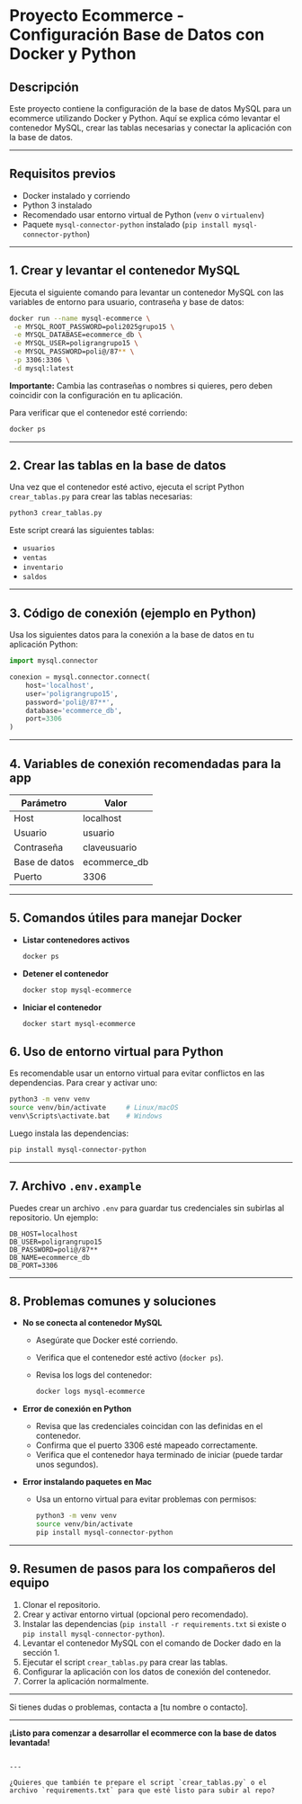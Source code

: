 
# Proyecto Ecommerce - Configuración Base de Datos con Docker y Python

## Descripción

Este proyecto contiene la configuración de la base de datos MySQL para un ecommerce utilizando Docker y Python. Aquí se explica cómo levantar el contenedor MySQL, crear las tablas necesarias y conectar la aplicación con la base de datos.

---

## Requisitos previos

- Docker instalado y corriendo
- Python 3 instalado
- Recomendado usar entorno virtual de Python (`venv` o `virtualenv`)
- Paquete `mysql-connector-python` instalado (`pip install mysql-connector-python`)

---

## 1. Crear y levantar el contenedor MySQL

Ejecuta el siguiente comando para levantar un contenedor MySQL con las variables de entorno para usuario, contraseña y base de datos:

```bash
docker run --name mysql-ecommerce \
 -e MYSQL_ROOT_PASSWORD=poli2025grupo15 \
 -e MYSQL_DATABASE=ecommerce_db \
 -e MYSQL_USER=poligrangrupo15 \
 -e MYSQL_PASSWORD=poli@/87** \
 -p 3306:3306 \
 -d mysql:latest
````

**Importante:** Cambia las contraseñas o nombres si quieres, pero deben coincidir con la configuración en tu aplicación.

Para verificar que el contenedor esté corriendo:

```bash
docker ps
```

---

## 2. Crear las tablas en la base de datos

Una vez que el contenedor esté activo, ejecuta el script Python `crear_tablas.py` para crear las tablas necesarias:

```bash
python3 crear_tablas.py
```

Este script creará las siguientes tablas:

* `usuarios`
* `ventas`
* `inventario`
* `saldos`

---

## 3. Código de conexión (ejemplo en Python)

Usa los siguientes datos para la conexión a la base de datos en tu aplicación Python:

```python
import mysql.connector

conexion = mysql.connector.connect(
    host='localhost',
    user='poligrangrupo15',
    password='poli@/87**',
    database='ecommerce_db',
    port=3306
)
```

---

## 4. Variables de conexión recomendadas para la app

| Parámetro     | Valor         |
| ------------- | ------------- |
| Host          | localhost     |
| Usuario       | usuario       |
| Contraseña    | claveusuario  |
| Base de datos | ecommerce\_db |
| Puerto        | 3306          |

---

## 5. Comandos útiles para manejar Docker

* **Listar contenedores activos**

  ```bash
  docker ps
  ```

* **Detener el contenedor**

  ```bash
  docker stop mysql-ecommerce
  ```

* **Iniciar el contenedor**

  ```bash
  docker start mysql-ecommerce
  ```

## 6. Uso de entorno virtual para Python

Es recomendable usar un entorno virtual para evitar conflictos en las dependencias. Para crear y activar uno:

```bash
python3 -m venv venv
source venv/bin/activate     # Linux/macOS
venv\Scripts\activate.bat    # Windows
```

Luego instala las dependencias:

```bash
pip install mysql-connector-python
```

---

## 7. Archivo `.env.example`

Puedes crear un archivo `.env` para guardar tus credenciales sin subirlas al repositorio. Un ejemplo:

```env
DB_HOST=localhost
DB_USER=poligrangrupo15
DB_PASSWORD=poli@/87**
DB_NAME=ecommerce_db
DB_PORT=3306
```

---

## 8. Problemas comunes y soluciones

* **No se conecta al contenedor MySQL**

  * Asegúrate que Docker esté corriendo.
  * Verifica que el contenedor esté activo (`docker ps`).
  * Revisa los logs del contenedor:

    ```bash
    docker logs mysql-ecommerce
    ```

* **Error de conexión en Python**

  * Revisa que las credenciales coincidan con las definidas en el contenedor.
  * Confirma que el puerto 3306 esté mapeado correctamente.
  * Verifica que el contenedor haya terminado de iniciar (puede tardar unos segundos).

* **Error instalando paquetes en Mac**

  * Usa un entorno virtual para evitar problemas con permisos:

    ```bash
    python3 -m venv venv
    source venv/bin/activate
    pip install mysql-connector-python
    ```

---

## 9. Resumen de pasos para los compañeros del equipo

1. Clonar el repositorio.
2. Crear y activar entorno virtual (opcional pero recomendado).
3. Instalar las dependencias (`pip install -r requirements.txt` si existe o `pip install mysql-connector-python`).
4. Levantar el contenedor MySQL con el comando de Docker dado en la sección 1.
5. Ejecutar el script `crear_tablas.py` para crear las tablas.
6. Configurar la aplicación con los datos de conexión del contenedor.
7. Correr la aplicación normalmente.

---

Si tienes dudas o problemas, contacta a \[tu nombre o contacto].

---

**¡Listo para comenzar a desarrollar el ecommerce con la base de datos levantada!**

```

---

¿Quieres que también te prepare el script `crear_tablas.py` o el archivo `requirements.txt` para que esté listo para subir al repo?
```
